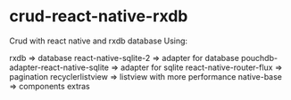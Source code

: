 # crud-react-native-rxdb
Crud with react native and rxdb database
Using:

rxdb => database 
react-native-sqlite-2 => adapter for database
pouchdb-adapter-react-native-sqlite => adapter for sqlite
react-native-router-flux => pagination
recyclerlistview => listview with more performance
native-base => components extras
